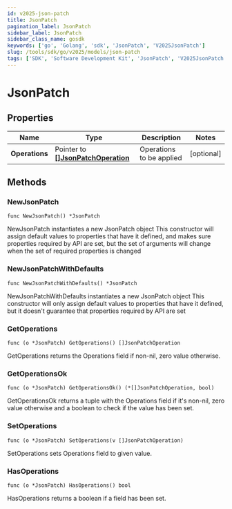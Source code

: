 ```yaml
---
id: v2025-json-patch
title: JsonPatch
pagination_label: JsonPatch
sidebar_label: JsonPatch
sidebar_class_name: gosdk
keywords: ['go', 'Golang', 'sdk', 'JsonPatch', 'V2025JsonPatch'] 
slug: /tools/sdk/go/v2025/models/json-patch
tags: ['SDK', 'Software Development Kit', 'JsonPatch', 'V2025JsonPatch']
---
```


# JsonPatch

## Properties

Name | Type | Description | Notes
------------ | ------------- | ------------- | -------------
**Operations** | Pointer to [**[]JsonPatchOperation**](json-patch-operation) | Operations to be applied | [optional] 

## Methods

### NewJsonPatch

`func NewJsonPatch() *JsonPatch`

NewJsonPatch instantiates a new JsonPatch object
This constructor will assign default values to properties that have it defined,
and makes sure properties required by API are set, but the set of arguments
will change when the set of required properties is changed

### NewJsonPatchWithDefaults

`func NewJsonPatchWithDefaults() *JsonPatch`

NewJsonPatchWithDefaults instantiates a new JsonPatch object
This constructor will only assign default values to properties that have it defined,
but it doesn't guarantee that properties required by API are set

### GetOperations

`func (o *JsonPatch) GetOperations() []JsonPatchOperation`

GetOperations returns the Operations field if non-nil, zero value otherwise.

### GetOperationsOk

`func (o *JsonPatch) GetOperationsOk() (*[]JsonPatchOperation, bool)`

GetOperationsOk returns a tuple with the Operations field if it's non-nil, zero value otherwise
and a boolean to check if the value has been set.

### SetOperations

`func (o *JsonPatch) SetOperations(v []JsonPatchOperation)`

SetOperations sets Operations field to given value.

### HasOperations

`func (o *JsonPatch) HasOperations() bool`

HasOperations returns a boolean if a field has been set.


